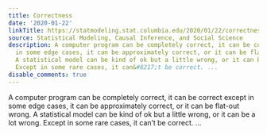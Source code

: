 ```yaml
---
title: Correctness
date: '2020-01-22'
linkTitle: https://statmodeling.stat.columbia.edu/2020/01/22/correctness/
source: Statistical Modeling, Causal Inference, and Social Science
description: A computer program can be completely correct, it can be correct except
  in some edge cases, it can be approximately correct, or it can be flat-out wrong.
  A statistical model can be kind of ok but a little wrong, or it can be a lot wrong.
  Except in some rare cases, it can&#8217;t be correct. ...
disable_comments: true
---
```

A computer program can be completely correct, it can be correct except in some edge cases, it can be approximately correct, or it can be flat-out wrong. A statistical model can be kind of ok but a little wrong, or it can be a lot wrong. Except in some rare cases, it can&#8217;t be correct. ...